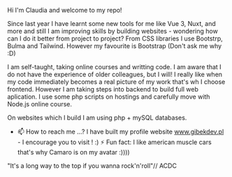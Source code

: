 Hi I'm Claudia and welcome to my repo!

Since last year I have learnt some new tools for me like Vue 3, Nuxt, and more and still I am improving skills by building websites - wondering how can I do it better from project to project?
From CSS libraries I use Bootstrp, Bulma and Tailwind. However my favourite is Bootstrap (Don't ask me why :D)

I am self-taught, taking online courses and writting code. I am aware that I do not have the experience of older colleagues, but I will!
I really like when my code immediately becomes a real picture of my work that's wh I choose frontend. 
However I am taking steps into backend to build full web aplication. I use some php scripts on hostings and carefully move with Node.js online course.

On websites which I build I am using php + mySQL databases.

- 📫 How to reach me ...? I have built my profile website www.gibekdev.pl - I encourage you to visit ! :)
⚡ Fun fact: I like american muscle cars that's why Camaro is on my avatar :))))



"It's a long way to the top if you wanna rock'n'roll"// ACDC


